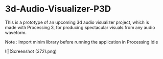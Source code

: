 # 3d-Audio-Visualizer-P3D
This is a prototype of an upcoming 3d audio visualizer project, which is made with Processing 3, for producing spectacular visuals from any audio waveform.

Note : Import minim library before running the application in Processing Idle

![](Screenshot (372).png)
